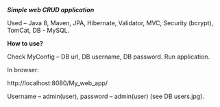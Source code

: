**_Simple web CRUD application_**

Used – Java 8, Maven, JPA, Hibernate, Validator, MVC, Security (bcrypt), TomCat, DB - MySQL.

**How to use?**

Check MyConfig – DB url, DB username, DB password. Run application.

In browser:

http://localhost:8080/My_web_app/

Username – admin(user), password – admin(user) (see DB users.jpg).
